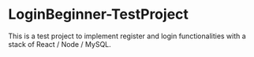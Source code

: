 # LoginBeginner-TestProject
This is a test project to implement register and login functionalities with a stack of React / Node / MySQL.
